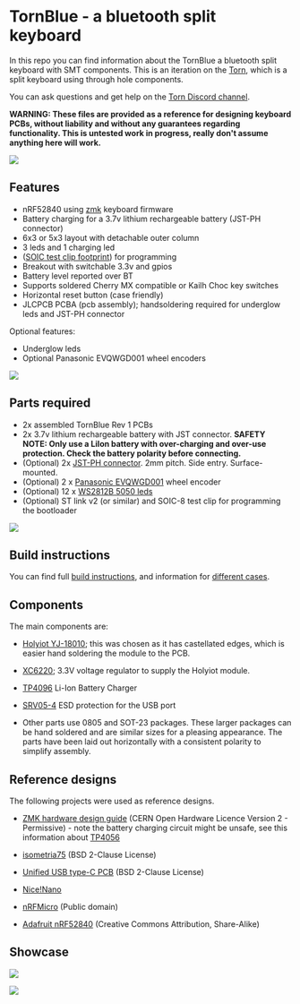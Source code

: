 # TornBlue - a bluetooth split keyboard

In this repo you can find information about the TornBlue a bluetooth split keyboard with SMT components. This is an iteration on the [Torn](https://github.com/rtitmuss/torn), which is a split keyboard using through hole components.

You can ask questions and get help on the [Torn Discord channel](https://discord.gg/mamAqNccju).

**WARNING: These files are provided as a reference for designing keyboard PCBs, without liability and without any guarantees regarding functionality. This is untested work in progress, really don't assume anything here will work.**

![](./img/PXL_20220404_153504274.jpg)

## Features

- nRF52840 using [zmk](https://zmk.dev/) keyboard firmware
- Battery charging for a 3.7v lithium rechargeable battery (JST-PH connector)
- 6x3 or 5x3 layout with detachable outer column
- 3 leds and 1 charging led
-  ([SOIC test clip footprint](https://hackaday.com/2019/06/13/soicbite-a-program-debug-connector-for-an-soic-test-clip/)) for programming
- Breakout with switchable 3.3v and gpios
- Battery level reported over BT
- Supports soldered Cherry MX compatible or Kailh Choc key switches
- Horizontal reset button (case friendly) 
- JLCPCB PCBA (pcb assembly); handsoldering required for underglow leds and JST-PH connector 

Optional features:

- Underglow leds 
- Optional Panasonic EVQWGD001 wheel encoders

![](./img/PXL_20220313_115302733.jpg)

## Parts required

- 2x assembled TornBlue Rev 1 PCBs
- 2x 3.7v lithium rechargeable battery with JST connector. **SAFETY NOTE: Only use a LiIon battery with over-charging and over-use protection. Check the battery polarity before connecting.**
- (Optional) 2x [JST-PH connector](https://www.electrokit.com/en/product/header-ph-2p-2mm-right-angle-smd/). 2mm pitch. Side entry. Surface-mounted.
- (Optional) 2 x [Panasonic EVQWGD001](https://www.aliexpress.com/wholesale?catId=0&initiative_id=SB_20210830111528&SearchText=Panasonic+EVQWGD001) wheel encoder
- (Optional) 12 x [WS2812B 5050 leds](https://www.aliexpress.com/wholesale?catId=0&initiative_id=SB_20210830111716&SearchText=WS2812B)
- (Optional) ST link v2 (or similar) and SOIC-8 test clip for programming the bootloader

![](./img/PXL_20220306_111349935.jpg)

## Build instructions

You can find full [build instructions](./build.md), and information for [different cases](./case/README.md).

## Components

The main components are:

- [Holyiot YJ-18010](http://www.holyiot.com/tp/2019042516322180424.pdf); this was chosen as it has castellated edges, which is easier hand soldering the module to the PCB.

- [XC6220](https://www.torexsemi.com/file/xc6220/XC6220.pdf); 3.3V voltage regulator to supply the Holyiot module.

- [TP4096](https://dlnmh9ip6v2uc.cloudfront.net/datasheets/Prototyping/TP4056.pdf) Li-Ion Battery Charger 

- [SRV05-4](https://www.onsemi.com/pdf/datasheet/srv05-4-d.pdf) ESD protection for the USB port
   
 - Other parts use 0805 and SOT-23 packages. These larger packages can be hand soldered and are similar sizes for a pleasing appearance. The parts have been laid out horizontally with a consistent polarity to simplify assembly.


## Reference designs

The following projects were used as reference designs.

- [ZMK hardware design guide](https://github.com/ebastler/zmk-designguide) (CERN Open Hardware Licence Version 2 - Permissive) - note the battery charging circuit might be unsafe, see this information about [TP4056](https://www.best-microcontroller-projects.com/tp4056.html)

- [isometria75](https://github.com/ebastler/isometria-75/tree/v2) (BSD 2-Clause License)

- [Unified USB type-C PCB](https://github.com/ebastler/unified-usb-pcb) (BSD 2-Clause License)

- [Nice!Nano](https://nicekeyboards.com/docs/nice-nano/pinout-schematic)

- [nRFMicro](https://github.com/joric/nrfmicro/wiki) (Public domain)

- [Adafruit nRF52840](https://learn.adafruit.com/introducing-the-adafruit-nrf52840-feather/downloads) (Creative Commons Attribution, Share-Alike)

## Showcase

![](./img/IMG_2203.jpeg)

![](./img/IMG_2204.jpeg)
